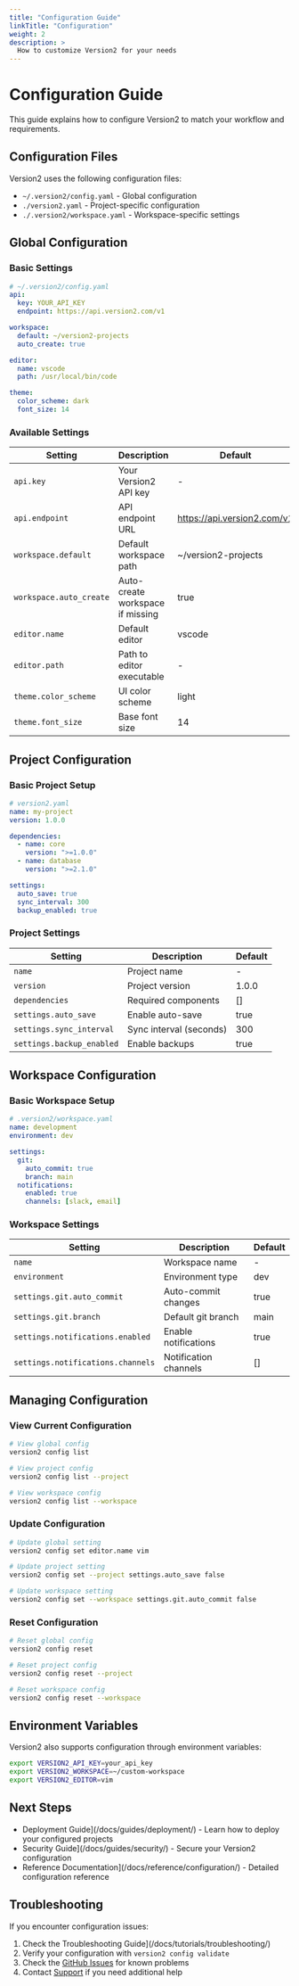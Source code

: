 ```yaml
---
title: "Configuration Guide"
linkTitle: "Configuration"
weight: 2
description: >
  How to customize Version2 for your needs
---
```


# Configuration Guide

This guide explains how to configure Version2 to match your workflow and requirements.

## Configuration Files

Version2 uses the following configuration files:

- `~/.version2/config.yaml` - Global configuration
- `./version2.yaml` - Project-specific configuration
- `./.version2/workspace.yaml` - Workspace-specific settings

## Global Configuration

### Basic Settings

```yaml
# ~/.version2/config.yaml
api:
  key: YOUR_API_KEY
  endpoint: https://api.version2.com/v1

workspace:
  default: ~/version2-projects
  auto_create: true

editor:
  name: vscode
  path: /usr/local/bin/code

theme:
  color_scheme: dark
  font_size: 14
```

### Available Settings

| Setting | Description | Default |
|---------|-------------|---------|
| `api.key` | Your Version2 API key | - |
| `api.endpoint` | API endpoint URL | https://api.version2.com/v1 |
| `workspace.default` | Default workspace path | ~/version2-projects |
| `workspace.auto_create` | Auto-create workspace if missing | true |
| `editor.name` | Default editor | vscode |
| `editor.path` | Path to editor executable | - |
| `theme.color_scheme` | UI color scheme | light |
| `theme.font_size` | Base font size | 14 |

## Project Configuration

### Basic Project Setup

```yaml
# version2.yaml
name: my-project
version: 1.0.0

dependencies:
  - name: core
    version: ">=1.0.0"
  - name: database
    version: ">=2.1.0"

settings:
  auto_save: true
  sync_interval: 300
  backup_enabled: true
```

### Project Settings

| Setting | Description | Default |
|---------|-------------|---------|
| `name` | Project name | - |
| `version` | Project version | 1.0.0 |
| `dependencies` | Required components | [] |
| `settings.auto_save` | Enable auto-save | true |
| `settings.sync_interval` | Sync interval (seconds) | 300 |
| `settings.backup_enabled` | Enable backups | true |

## Workspace Configuration

### Basic Workspace Setup

```yaml
# .version2/workspace.yaml
name: development
environment: dev

settings:
  git:
    auto_commit: true
    branch: main
  notifications:
    enabled: true
    channels: [slack, email]
```

### Workspace Settings

| Setting | Description | Default |
|---------|-------------|---------|
| `name` | Workspace name | - |
| `environment` | Environment type | dev |
| `settings.git.auto_commit` | Auto-commit changes | true |
| `settings.git.branch` | Default git branch | main |
| `settings.notifications.enabled` | Enable notifications | true |
| `settings.notifications.channels` | Notification channels | [] |

## Managing Configuration

### View Current Configuration

```bash
# View global config
version2 config list

# View project config
version2 config list --project

# View workspace config
version2 config list --workspace
```

### Update Configuration

```bash
# Update global setting
version2 config set editor.name vim

# Update project setting
version2 config set --project settings.auto_save false

# Update workspace setting
version2 config set --workspace settings.git.auto_commit false
```

### Reset Configuration

```bash
# Reset global config
version2 config reset

# Reset project config
version2 config reset --project

# Reset workspace config
version2 config reset --workspace
```

## Environment Variables

Version2 also supports configuration through environment variables:

```bash
export VERSION2_API_KEY=your_api_key
export VERSION2_WORKSPACE=~/custom-workspace
export VERSION2_EDITOR=vim
```

## Next Steps

- Deployment Guide](/docs/guides/deployment/) - Learn how to deploy your configured projects
- Security Guide](/docs/guides/security/) - Secure your Version2 configuration
- Reference Documentation](/docs/reference/configuration/) - Detailed configuration reference

## Troubleshooting

If you encounter configuration issues:

1. Check the Troubleshooting Guide](/docs/tutorials/troubleshooting/)
2. Verify your configuration with `version2 config validate`
3. Check the [GitHub Issues](https://github.com/version2/cli/issues) for known problems
4. Contact [Support](/support/) if you need additional help 